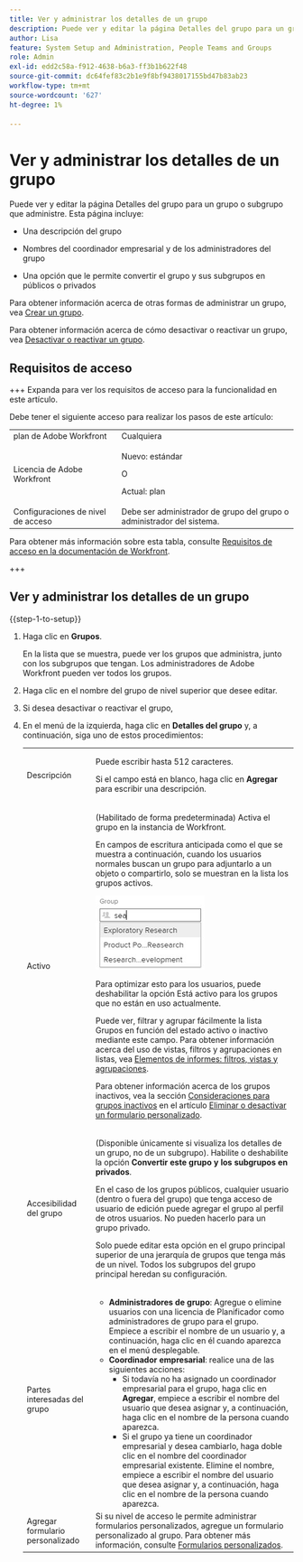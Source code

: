 ```yaml
---
title: Ver y administrar los detalles de un grupo
description: Puede ver y editar la página Detalles del grupo para un grupo o subgrupo que administre.
author: Lisa
feature: System Setup and Administration, People Teams and Groups
role: Admin
exl-id: edd2c58a-f912-4638-b6a3-ff3b1b622f48
source-git-commit: dc64fef83c2b1e9f8bf9438017155bd47b83ab23
workflow-type: tm+mt
source-wordcount: '627'
ht-degree: 1%

---
```


# Ver y administrar los detalles de un grupo

Puede ver y editar la página Detalles del grupo para un grupo o subgrupo que administre. Esta página incluye:

* Una descripción del grupo
* Nombres del coordinador empresarial y de los administradores del grupo
* Una opción que le permite convertir el grupo y sus subgrupos en públicos o privados

  <!--
  <li>An option that allows you to deactivate or reactivate a group and its subgroups.
  DRAFTED IN FLARE:
  Make this change when Callisto adds the
  <b>Is active</b>
   option to the Details pag
  </li>
  -->

Para obtener información acerca de otras formas de administrar un grupo, vea [Crear un grupo](../../../administration-and-setup/manage-groups/create-and-manage-groups/create-a-group.md).

Para obtener información acerca de cómo desactivar o reactivar un grupo, vea [Desactivar o reactivar un grupo](../../../administration-and-setup/manage-groups/create-and-manage-groups/deactivate-or-reactivate-a-group.md).

<!--
DRAFTED IN FLARE:
Delete this paragraph when Callisto adds the
<b>Is active</b>
 option to the Details pag
-->

## Requisitos de acceso

+++ Expanda para ver los requisitos de acceso para la funcionalidad en este artículo.

Debe tener el siguiente acceso para realizar los pasos de este artículo:

<table style="table-layout:auto"> 
 <col> 
 <col> 
 <tbody> 
  <tr> 
   <td role="rowheader">plan de Adobe Workfront</td> 
   <td>Cualquiera</td> 
  </tr> 
  <tr> 
  <tr> 
   <td role="rowheader">Licencia de Adobe Workfront</td> 
   <td><p>Nuevo: estándar</p>
       <p>O</p>
       <p>Actual: plan</p></td>
  </tr> 
  </tr> 
  <tr> 
   <td role="rowheader">Configuraciones de nivel de acceso</td> 
   <td>Debe ser administrador de grupo del grupo o administrador del sistema.</td>
  </tr> 
 </tbody> 
</table>

Para obtener más información sobre esta tabla, consulte [Requisitos de acceso en la documentación de Workfront](/help/quicksilver/administration-and-setup/add-users/access-levels-and-object-permissions/access-level-requirements-in-documentation.md).

+++

## Ver y administrar los detalles de un grupo

{{step-1-to-setup}}

1. Haga clic en **Grupos**.

   En la lista que se muestra, puede ver los grupos que administra, junto con los subgrupos que tengan. Los administradores de Adobe Workfront pueden ver todos los grupos.

1. Haga clic en el nombre del grupo de nivel superior que desee editar.
1. Si desea desactivar o reactivar el grupo,
1. En el menú de la izquierda, haga clic en **Detalles del grupo** y, a continuación, siga uno de estos procedimientos:

   <table style="table-layout:auto"> 
    <col> 
    <col> 
    <tbody> 
     <tr> 
      <td role="rowheader">Descripción</td> 
      <td> <p>Puede escribir hasta 512 caracteres.</p> <p>Si el campo está en blanco, haga clic en <strong>Agregar</strong> para escribir una descripción.</p> </td> 
     </tr> 
     <tr data-mc-conditions=""> 
      <td role="rowheader">Activo</td> 
      <td> <p>(Habilitado de forma predeterminada) Activa el grupo en la instancia de Workfront.</p> <p>En campos de escritura anticipada como el que se muestra a continuación, cuando los usuarios normales buscan un grupo para adjuntarlo a un objeto o compartirlo, solo se muestran en la lista los grupos activos.</p> <p> <img src="assets/group-type-aheads.jpg"> </p> <p>Para optimizar esto para los usuarios, puede deshabilitar la opción Está activo para los grupos que no están en uso actualmente.</p> <p>Puede ver, filtrar y agrupar fácilmente la lista Grupos en función del estado activo o inactivo mediante este campo. Para obtener información acerca del uso de vistas, filtros y agrupaciones en listas, vea <a href="../../../reports-and-dashboards/reports/reporting-elements/reporting-elements-filters-views-groupings.md" class="MCXref xref">Elementos de informes: filtros, vistas y agrupaciones</a>.</p> <p>Para obtener información acerca de los grupos inactivos, vea la sección <a href="../../../administration-and-setup/manage-groups/create-and-manage-groups/deactivate-or-reactivate-a-group.md#inactive" class="MCXref xref">Consideraciones para grupos inactivos</a> en el artículo <a href="../../../administration-and-setup/customize-workfront/create-manage-custom-forms/delete-or-deactivate-a-custom-form.md" class="MCXref xref">Eliminar o desactivar un formulario personalizado</a>.</p> </td> 
     </tr> 
     <tr> 
      <td role="rowheader">Accesibilidad del grupo</td> 
      <td> <p>(Disponible únicamente si visualiza los detalles de un grupo, no de un subgrupo). Habilite o deshabilite la opción <strong>Convertir este grupo y los subgrupos en privados</strong>.</p> <p>En el caso de los grupos públicos, cualquier usuario (dentro o fuera del grupo) que tenga acceso de usuario de edición puede agregar el grupo al perfil de otros usuarios. No pueden hacerlo para un grupo privado.</p> <p>Solo puede editar esta opción en el grupo principal superior de una jerarquía de grupos que tenga más de un nivel. Todos los subgrupos del grupo principal heredan su configuración.</p> </td> 
     </tr> 
     <tr> 
      <td role="rowheader">Partes interesadas del grupo</td> 
      <td> 
       <ul> 
        <li><strong>Administradores de grupo</strong>: Agregue o elimine usuarios con una licencia de Planificador como administradores de grupo para el grupo. Empiece a escribir el nombre de un usuario y, a continuación, haga clic en él cuando aparezca en el menú desplegable.</li> 
        <li><strong>Coordinador empresarial</strong>: realice una de las siguientes acciones:
         <ul>
          <li>Si todavía no ha asignado un coordinador empresarial para el grupo, haga clic en <strong>Agregar</strong>, empiece a escribir el nombre del usuario que desea asignar y, a continuación, haga clic en el nombre de la persona cuando aparezca.</li>
          <li>Si el grupo ya tiene un coordinador empresarial y desea cambiarlo, haga doble clic en el nombre del coordinador empresarial existente. Elimine el nombre, empiece a escribir el nombre del usuario que desea asignar y, a continuación, haga clic en el nombre de la persona cuando aparezca.</li>
         </ul></li> 
       </ul> </td> 
     </tr> 
     <tr> 
      <td role="rowheader">Agregar formulario personalizado</td> 
      <td>Si su nivel de acceso le permite administrar formularios personalizados, agregue un formulario personalizado al grupo. Para obtener más información, consulte <a href="../../../administration-and-setup/customize-workfront/create-manage-custom-forms/create-and-manage-custom-forms.md" class="MCXref xref">Formularios personalizados</a>.</td> 
     </tr> 
    </tbody> 
   </table>
